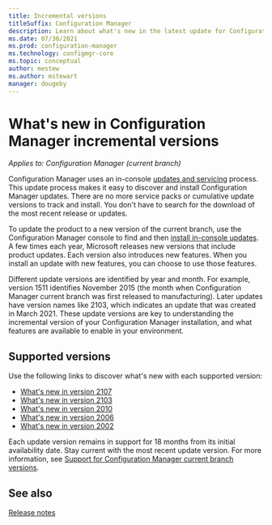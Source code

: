 ```yaml
---
title: Incremental versions
titleSuffix: Configuration Manager
description: Learn about what's new in the latest update for Configuration Manager.
ms.date: 07/30/2021
ms.prod: configuration-manager
ms.technology: configmgr-core
ms.topic: conceptual
author: mestew
ms.author: mstewart
manager: dougeby
---
```


# What's new in Configuration Manager incremental versions

*Applies to: Configuration Manager (current branch)*

Configuration Manager uses an in-console [updates and servicing](../../servers/manage/updates.md) process. This update process makes it easy to discover and install Configuration Manager updates. There are no more service packs or cumulative update versions to track and install. You don't have to search for the download of the most recent release or updates.

To update the product to a new version of the current branch, use the Configuration Manager console to find and then [install in-console updates](../../servers/manage/install-in-console-updates.md). A few times each year, Microsoft releases new versions that include product updates. Each version also introduces new features. When you install an update with new features, you can choose to use those features.

Different update versions are identified by year and month. For example, version 1511 identifies November 2015 (the month when Configuration Manager current branch was first released to manufacturing). Later updates have version names like 2103, which indicates an update that was created in March 2021. These update versions are key to understanding the incremental version of your Configuration Manager installation, and what features are available to enable in your environment.

## Supported versions

Use the following links to discover what's new with each supported version:

- [What's new in version 2107](whats-new-in-version-2107.md)
- [What's new in version 2103](whats-new-in-version-2103.md)
- [What's new in version 2010](whats-new-in-version-2010.md)
- [What's new in version 2006](whats-new-in-version-2006.md)
- [What's new in version 2002](whats-new-in-version-2002.md)

Each update version remains in support for 18 months from its initial availability date. Stay current with the most recent update version. For more information, see [Support for Configuration Manager current branch versions](../../servers/manage/current-branch-versions-supported.md).

## See also

[Release notes](../../servers/deploy/install/release-notes.md)
